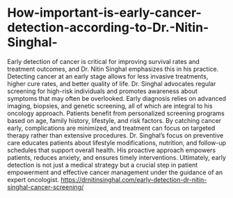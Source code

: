 # How-important-is-early-cancer-detection-according-to-Dr.-Nitin-Singhal-

Early detection of cancer is critical for improving survival rates and treatment outcomes, and Dr. Nitin Singhal emphasizes this in his practice. Detecting cancer at an early stage allows for less invasive treatments, higher cure rates, and better quality of life. Dr. Singhal advocates regular screening for high-risk individuals and promotes awareness about symptoms that may often be overlooked. Early diagnosis relies on advanced imaging, biopsies, and genetic screening, all of which are integral to his oncology approach. Patients benefit from personalized screening programs based on age, family history, lifestyle, and risk factors. By catching cancer early, complications are minimized, and treatment can focus on targeted therapy rather than extensive procedures. Dr. Singhal’s focus on preventive care educates patients about lifestyle modifications, nutrition, and follow-up schedules that support overall health. His proactive approach empowers patients, reduces anxiety, and ensures timely interventions. Ultimately, early detection is not just a medical strategy but a crucial step in patient empowerment and effective cancer management under the guidance of an expert oncologist.
https://drnitinsinghal.com/early-detection-dr-nitin-singhal-cancer-screening/

